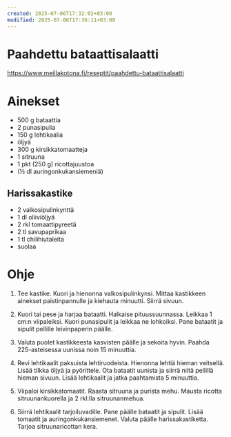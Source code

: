 ```yaml
---
created: 2025-07-06T17:32:02+03:00
modified: 2025-07-06T17:36:11+03:00
---
```


# Paahdettu bataattisalaatti

https://www.meillakotona.fi/reseptit/paahdettu-bataattisalaatti

# Ainekset

- 500 g bataattia
- 2 punasipulia
- 150 g lehtikaalia
- öljyä
- 300 g kirsikkatomaatteja
- 1 sitruuna
- 1 pkt (250 g) ricottajuustoa
- (½ dl auringonkukansiemeniä)

## Harissakastike
- 2 valkosipulinkynttä
- 1 dl oliiviöljyä
- 2 rkl tomaattipyreetä
- 2 tl savupaprikaa
- 1 tl chilihiutaleita
- suolaa

# Ohje

1. Tee kastike. Kuori ja hienonna valkosipulinkynsi. Mittaa kastikkeen ainekset paistinpannulle ja kiehauta minuutti. Siirrä sivuun.

1. Kuori tai pese ja harjaa bataatti. Halkaise pituussuunnassa. Leikkaa 1 cm:n viipaleiksi. Kuori punasipulit ja leikkaa ne lohkoiksi. Pane bataatit ja sipulit pellille leivinpaperin päälle.

1. Valuta puolet kastikkeesta kasvisten päälle ja sekoita hyvin. Paahda 225-asteisessa uunissa noin 15 minuuttia.

1. Revi lehtikaalit paksuista lehtiruodeista. Hienonna lehtiä hieman veitsellä. Lisää tilkka öljyä ja pyörittele. Ota bataatit uunista ja siirrä niitä pellillä hieman sivuun. Lisää lehtikaalit ja jatka paahtamista 5 minuuttia.

1. Viipaloi kirsikkatomaatit. Raasta sitruuna ja purista mehu. Mausta ricotta sitruunankuorella ja 2 rkl:lla sitruunanmehua.

1. Siirrä lehtikaalit tarjoiluvadille. Pane päälle bataatit ja sipulit. Lisää tomaatit ja auringonkukansiemenet. Valuta päälle harissakastiketta. Tarjoa sitruunaricottan kera.
